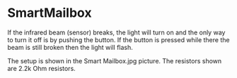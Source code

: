 # SmartMailbox
If the infrared beam (sensor) breaks, the light will turn on and the only way to turn it off is by pushing the button. 
If the button is pressed while there the beam is still broken then the light will flash. 

The setup is shown in the Smart Mailbox.jpg picture. 
The resistors shown are 2.2k Ohm resistors. 
